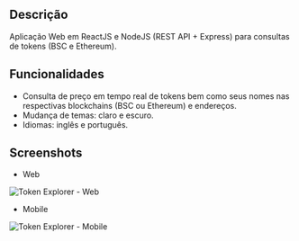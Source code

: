 ## Descrição
Aplicação Web em ReactJS e NodeJS (REST API + Express) para consultas de tokens (BSC e Ethereum).

## Funcionalidades
* Consulta de preço em tempo real de tokens bem como seus nomes nas respectivas blockchains (BSC ou Ethereum) e endereços.
* Mudança de temas: claro e escuro.
* Idiomas: inglês e português.

## Screenshots
* Web

![Token Explorer - Web](https://github.com/fractalxg/portfolio-token-explorer/assets/147837025/3d1123c1-47fe-419d-88dd-0a254c1d3903)


* Mobile

![Token Explorer - Mobile](https://github.com/fractalxg/portfolio-token-explorer/assets/147837025/8eecdb1f-332d-4933-8b86-7210fd43888e)

